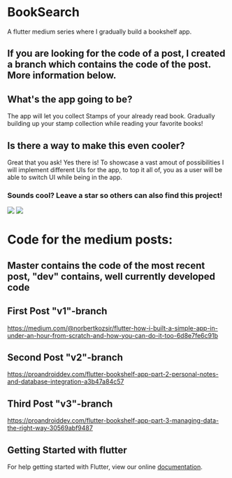# BookSearch

A flutter medium series where I gradually build a bookshelf app.

## If you are looking for the code of a post, I created a branch which contains the code of the post. More information below.

## What's the app going to be?

The app will let you collect Stamps of your already read book. Gradually building up your stamp collection while reading your favorite books!

## Is there a way to make this even cooler?

Great that you ask! Yes there is!
To showcase a vast amout of possibilities I will implement different UIs for the app, to top it all of, you as a user will be able to switch UI while being in the app.

### Sounds cool? Leave a star so others can also find this project!


![](https://github.com/Norbert515/BookSearch/blob/master/readmeAssets/first.gif)
![](https://github.com/Norbert515/BookSearch/blob/master/readmeAssets/second.gif)




# Code for the medium posts:

## Master contains the code of the most recent post, "dev" contains, well currently developed code

## First Post "v1"-branch
https://medium.com/@norbertkozsir/flutter-how-i-built-a-simple-app-in-under-an-hour-from-scratch-and-how-you-can-do-it-too-6d8e7fe6c91b

## Second Post "v2"-branch
https://proandroiddev.com/flutter-bookshelf-app-part-2-personal-notes-and-database-integration-a3b47a84c57

## Third Post "v3"-branch
https://proandroiddev.com/flutter-bookshelf-app-part-3-managing-data-the-right-way-30569abf9487




## Getting Started with flutter

For help getting started with Flutter, view our online
[documentation](http://flutter.io/).

